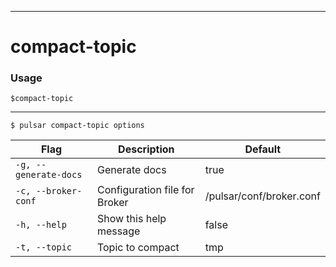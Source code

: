 ------------

# compact-topic

### Usage

`$compact-topic`

------------



```bdocs-tab:example_shell
$ pulsar compact-topic options
```

|Flag|Description|Default|
|---|---|---|
| `-g, --generate-docs` | Generate docs|true|
| `-c, --broker-conf` | Configuration file for Broker|/pulsar/conf/broker.conf|
| `-h, --help` | Show this help message|false|
| `-t, --topic` | Topic to compact|tmp|

